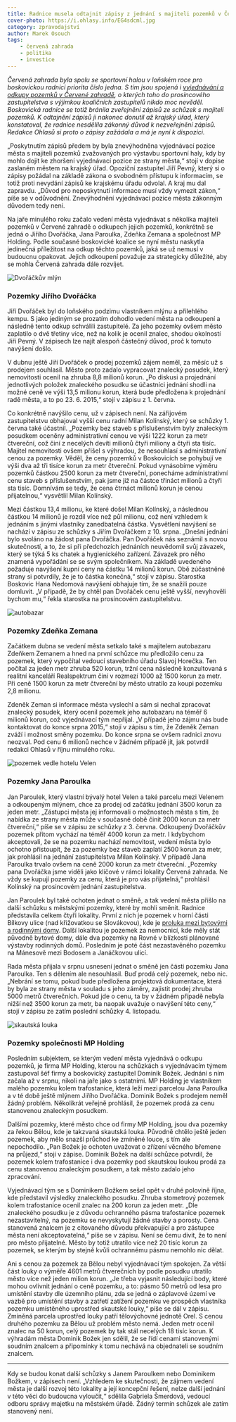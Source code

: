 ```yaml
---
title: Radnice musela odtajnit zápisy z jednání s majiteli pozemků v Červené zahradě
cover-photo: https://i.ohlasy.info/EG4sdcml.jpg
category: zpravodajství
author: Marek Osouch
tags:
    - červená zahrada
    - politika
    - investice
---
```


*Červená zahrada byla spolu se sportovní halou v loňském roce pro boskovickou radnici priorita číslo jedna. S tím jsou spojená i [vyjednávání a odkupy pozemků v Červené zahradě](/clanky/2015/11/cervenka-odkup.html), o kterých toho do prosincového zastupitelstva s výjimkou koaličních zastupitelů nikdo moc nevěděl. Boskovická radnice se totiž bránila zveřejnění zápisů ze schůzek s majiteli pozemků. K odtajnění zápisů ji nakonec donutil až krajský úřad, který konstatoval, že radnice nesdělila zákonný důvod k nezveřejnění zápisů. Redakce Ohlasů si proto o zápisy zažádala a má je nyní k dispozici.*

„Poskytnutím zápisů předem by byla znevýhodněna vyjednávací pozice města s majiteli pozemků zvažovaných pro výstavbu sportovní haly, kdy by mohlo dojít ke zhoršení vyjednávací pozice ze strany města,“ stojí v dopise zaslaném městem na krajský úřad. Opoziční zastupitel Jiří Pevný, který si o zápisy požádal na základě zákona o svobodném přístupu k informacím, se totiž proti nevydání zápisů ke krajskému úřadu odvolal. A kraj mu dal zapravdu. „Důvod pro neposkytnutí informace musí vždy vymezit zákon,“ píše se v odůvodnění. Znevýhodnění vyjednávací pozice města zákonným důvodem tedy není.

Na jaře minulého roku začalo vedení města vyjednávat s několika majiteli pozemků v Červené zahradě o odkupech jejich pozemků, konkrétně se jedná o Jiřího Dvořáčka, Jana Paroulka, Zdeňka Zemana a společnost MP Holding. Podle současné boskovické koalice se nyní městu naskytla jedinečná příležitost na odkup těchto pozemků, jaká se už nemusí v budoucnu opakovat. Jejich odkoupení považuje za strategicky důležité, aby se mohla Červená zahrada dále rozvíjet.

<img src="https://i.ohlasy.info/5FasXGE.jpg" alt="Dvořáčkův mlýn" class="img-responsive img-popup" data-author="Tomáš Znamenáček">

### Pozemky Jiřího Dvořáčka

Jiří Dvořáček byl do loňského podzimu vlastníkem mlýnu a přilehlého kempu. S jako jediným se prozatím dohodlo vedení města na odkoupení a následně tento odkup schválili zastupitelé. Za jeho pozemky ovšem město zaplatilo o dvě třetiny více, než na kolik je ocenil znalec, shodou okolností Jiří Pevný. V zápisech lze najít alespoň částečný důvod, proč k tomuto navýšení došlo.

V dubnu ještě Jiří Dvořáček o prodej pozemků zájem neměl, za měsíc už s prodejem souhlasil. Město proto zadalo vypracovat znalecký posudek, který nemovitosti ocenil na zhruba 8,8 milionů korun. „Po diskusi a projednání jednotlivých položek znaleckého posudku se účastníci jednání shodli na možné ceně ve výši 13,5 milionu korun, která bude předložena k projednání radě města, a to po 23. 6. 2015,“ stojí v zápisu z 1. června.

Co konkrétně navýšilo cenu, už v zápisech není. Na zářijovém zastupitelstvu obhajoval vyšší cenu radní Milan Kolínský, který se schůzky 1. června také účastnil. „Pozemky bez staveb s příslušenstvím byly znaleckým posudkem oceněny administrativní cenou ve výši 1222 korun za metr čtvereční, což činí z necelých devíti milionů čtyři miliony a čtyři sta tisíc. Majitel nemovitosti ovšem přišel s výhradou, že nesouhlasí s administrativní cenou za pozemky. Věděl, že ceny pozemků v Boskovicích se pohybují ve výši dva až tři tisíce korun za metr čtvereční. Pokud vynásobíme výměru pozemků částkou 2500 korun za metr čtvereční, ponecháme administrativní cenu staveb s příslušenstvím, pak jsme již na částce třináct milionů a čtyři sta tisíc. Domnívám se tedy, že cena čtrnáct milionů korun je cenou přijatelnou,“ vysvětlil Milan Kolínský.

Mezi částkou 13,4 milionu, ke které došel Milan Kolínský, a následnou částkou 14 milionů je rozdíl více než půl milionu, což není vzhledem k jednáním s jinými vlastníky zanedbatelná částka. Vysvětlení navýšení se nachází v zápisu ze schůzky s Jiřím Dvořáčkem z 10. srpna. „Dnešní jednání bylo svoláno na žádost pana Dvořáčka. Pan Dvořáček nás seznámil s novou skutečností, a to, že si při předchozích jednáních neuvědomil svůj závazek, který se týká 5 ks chatek a hygienického zařízení. Závazek pro něho znamená vypořádání se se svým společníkem. Na základě uvedeného požaduje navýšení kupní ceny na částku 14 milionů korun. Obě zúčastněné strany si potvrdily, že je to částka konečná,“ stojí v zápisu. Starostka Boskovic Hana Nedomová navýšení obhajuje tím, že se snažili pouze domluvit. „V případě, že by chtěl pan Dvořáček cenu ještě vyšší, nevyhověli bychom mu,“ řekla starostka na prosincovém zastupitelstvu. 

<img src="https://i.ohlasy.info/H6oEPtU.jpg" alt="autobazar" class="img-responsive img-popup" data-author="Marek Osouch">

### Pozemky Zdeňka Zemana

Začátkem dubna se vedení města setkalo také s majitelem autobazaru Zdeňkem Zemanem a hned na první schůzce mu předložilo cenu za pozemek, který vypočítal vedoucí stavebního úřadu Slavoj Horečka. Ten počítal za jeden metr zhruba 520 korun, tržní cena následně konzultovaná s realitní kanceláří Realspektrum činí v rozmezí 1000 až 1500 korun za metr. Při ceně 1500 korun za metr čtvereční by město utratilo za koupi pozemku 2,8 milionu.

Zdeněk Zeman si informace města vyslechl a sám si nechal zpracovat znalecký posudek, který ocenil pozemek jeho autobazaru na téměř 6 milionů korun, což vyjednávací tým nepřijal. „V případě jeho zájmu nás bude kontaktovat do konce srpna 2015,“ stojí v zápisu s tím, že Zdeněk Zeman zváží i možnost směny pozemku. Do konce srpna se ovšem radnici znovu neozval. Pod cenu 6 milionů nechce v žádném případě jít, jak potvrdil redakci Ohlasů v říjnu minulého roku.   

<img src="https://i.ohlasy.info/fKslRhd.jpg" alt="pozemek vedle hotelu Velen" class="img-responsive img-popup" data-author="Marek Osouch">

### Pozemky Jana Paroulka

Jan Paroulek, který vlastní bývalý hotel Velen a také parcelu mezi Velenem a odkoupeným mlýnem, chce za prodej od začátku jednání 3500 korun za jeden metr. „Zástupci města jej informovali o možnostech města s tím, že nabídka ze strany města může v současné době činit 2000 korun za metr čtvereční,“ píše se v zápisu ze schůzky z 3. června. Odkoupený Dvořáčkův pozemek přitom vychází na téměř 4000 korun za metr. I kdybychom akceptovali, že se na pozemku nachází nemovitost, vedení města bylo ochotno přistoupit, že za pozemky bez staveb zaplatí 2500 korun za metr, jak prohlásil na jednání zastupitelstva Milan Kolínský. V případě Jana Paroulka trvalo ovšem na ceně 2000 korun za metr čtvereční. „Pozemky pana Dvořáčka jsme viděli jako klíčové v rámci lokality Červená zahrada. Ne vždy se kupují pozemky za cenu, která je pro vás přijatelná,“ prohlásil Kolínský na prosincovém jednání zastupitelstva.

Jan Paroulek byl také ochoten jednat o směně, a tak vedení města přišlo na další schůzku s městskými pozemky, které by mohli směnit. Radnice představila celkem čtyři lokality. První z nich je pozemek v horní části Bílkovy ulice (nad křižovatkou se Slovákovou), kde je [proluka mezi bytovými a rodinnými domy](http://goo.gl/ECeRSl). Další lokalitou je pozemek za nemocnicí, kde měly stát původně bytové domy, dále dva pozemky na Rovné v blízkosti plánované výstavby rodinných domů. Posledním je poté část nezastavěného pozemku na Mánesově mezi Bodosem a Janáčkovou ulicí.

Rada města přijala v srpnu usnesení jednat o směně jen části pozemku Jana Paroulka. Ten s dělením ale nesouhlasil. Buď prodá celý pozemek, nebo nic. „Nebrání se tomu, pokud bude předložena projektová dokumentace, která by byla ze strany města v souladu s jeho záměry, zajistit prodej zhruba 5000 metrů čtverečních. Pokud jde o cenu, ta by v žádném případě nebyla nižší než 3500 korun za metr, ba naopak uvažuje o navýšení této ceny,“ stojí v zápisu ze zatím poslední schůzky 4. listopadu.

<img src="https://i.ohlasy.info/JN0cVNA.jpg" alt="skautská louka" class="img-responsive img-popup" data-author="Marek Osouch">

### Pozemky společnosti MP Holding

Posledním subjektem, se kterým vedení města vyjednává o odkupu pozemků, je firma MP Holding, kterou na schůzkách s vyjednávacím týmem zastupoval šéf firmy a boskovický zastupitel Dominik Božek. Jednání s ním začala až v srpnu, nikoli na jaře jako s ostatními. MP Holding je vlastníkem malého pozemku kolem trafostanice, která leží mezi parcelou Jana Paroulka a v té době ještě mlýnem Jiřího Dvořáčka. Dominik Božek s prodejem neměl žádný problém. Několikrát veřejně prohlásil, že pozemek prodá za cenu stanovenou znaleckým posudkem.

Dalšími pozemky, které město chce od firmy MP Holding, jsou dva pozemky za řekou Bělou, kde je takzvaná skautská louka. Původně chtělo ještě jeden pozemek, aby mělo snazší průchod ke zmíněné louce, s tím ale nepochodilo. „Pan Božek je ochoten uvažovat o zřízení věcného břemene na průjezd,“ stojí v zápise. Dominik Božek na další schůzce potvrdil, že pozemek kolem trafostanice i dva pozemky pod skautskou loukou prodá za cenu stanovenou znaleckým posudkem, a tak město zadalo jeho zpracování.

Vyjednávací tým se s Dominikem Božkem sešel opět v druhé polovině října, kde představil výsledky znaleckého posudku. Zhruba stometrový pozemek kolem trafostanice ocenil znalec na 200 korun za jeden metr. „Dle znaleckého posudku je z důvodu ochranného pásma trafostanice pozemek nezastavitelný, na pozemku se nevyskytují žádné stavby a porosty. Cena stanovená znalcem je z citovaného důvodu překvapující a pro zástupce města není akceptovatelná,“ píše se v zápisu. Není se čemu divit, že to není pro město přijatelné. Město by totiž utratilo více než 20 tisíc korun za pozemek, se kterým by stejně kvůli ochrannému pásmu nemohlo nic dělat.

Ani s cenou za pozemek za Bělou nebyl vyjednávací tým spokojen. Za větší část louky o výměře 4601 metrů čtverečních by podle posudku utratilo město více než jeden milion korun. „Je třeba vyjasnit následující body, které mohou ovlivnit jednání o ceně pozemku, a to: pásmo 50 metrů od lesa pro umístění stavby dle územního plánu, zda se jedná o záplavové území ve vazbě pro umístění stavby a zatřetí zatížení pozemku ve prospěch vlastníka pozemku umístěného uprostřed skautské louky,“ píše se dál v zápisu. Zmíněná parcela uprostřed louky patří tělovýchovné jednotě Orel. S cenou druhého pozemku za Bělou už problém město nemá. Jeden metr ocenil znalec na 50 korun, celý pozemek by tak stál necelých 18 tisíc korun. K výhradám města Dominik Božek jen sdělil, že se řídí cenami stanovenými soudním znalcem a připomínky k tomu nechává na objednateli se soudním znalcem.

---

Kdy se budou konat další schůzky s Janem Paroulkem nebo Dominikem Božkem, v zápisech není. „Vzhledem ke skutečnosti, že zájmem vedení města je další rozvoj této lokality a její koncepční řešení, nelze další jednání v této věci do budoucna vyloučit,“ sdělila Gabriela Šmerdová, vedoucí odboru správy majetku na městském úřadě. Žádný termín schůzek ale zatím stanovený není.
